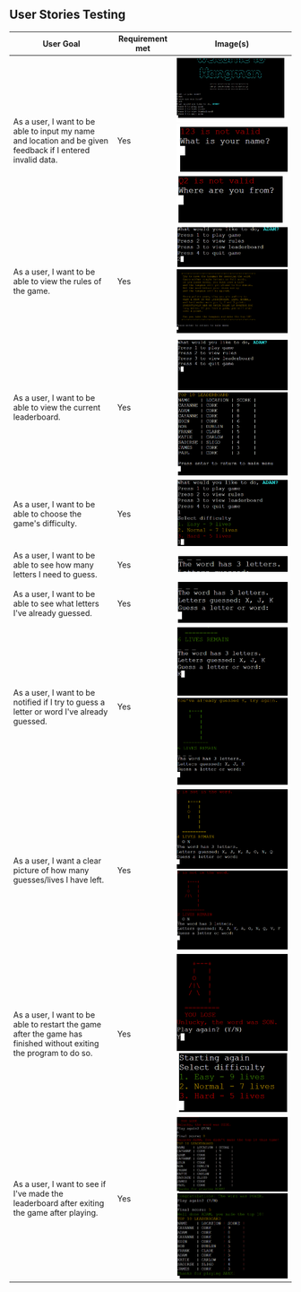 ## __User Stories Testing__
| User Goal | Requirement met | Image(s) |
| --------- | --------------- | -------- |
| As a user, I want to be able to input my name and location and be given feedback if I entered invalid data. | Yes | ![User test 1a](https://github.com/adamgilroy22/python-hangman/blob/main/documentation/testing/user-story-1-a.png) ![User test 1b](https://github.com/adamgilroy22/python-hangman/blob/main/documentation/testing/user-story-1-b.png) ![User test 1c](https://github.com/adamgilroy22/python-hangman/blob/main/documentation/testing/user-story-1-c.png) |
| As a user, I want to be able to view the rules of the game. | Yes | ![User test 2a](https://github.com/adamgilroy22/python-hangman/blob/main/documentation/testing/user-story-2-a.png) ![User test 2b](https://github.com/adamgilroy22/python-hangman/blob/main/documentation/testing/user-story-2-b.png) |
| As a user, I want to be able to view the current leaderboard. | Yes | ![User test 3a](https://github.com/adamgilroy22/python-hangman/blob/main/documentation/testing/user-story-3-a.png) ![User test 3b](https://github.com/adamgilroy22/python-hangman/blob/main/documentation/testing/user-story-3-b.png) |
| As a user, I want to be able to choose the game's difficulty. | Yes | ![User test 4a](https://github.com/adamgilroy22/python-hangman/blob/main/documentation/testing/user-story-4-a.png) |
| As a user, I want to be able to see how many letters I need to guess. | Yes | ![User test 5a](https://github.com/adamgilroy22/python-hangman/blob/main/documentation/testing/user-story-5-a.png) |
| As a user, I want to be able to see what letters I've already guessed. | Yes | ![User test 6a](https://github.com/adamgilroy22/python-hangman/blob/main/documentation/testing/user-story-6-a.png) |
| As a user, I want to be notified if I try to guess a letter or word I've already guessed. | Yes | ![User test 7a](https://github.com/adamgilroy22/python-hangman/blob/main/documentation/testing/user-story-7-a.png) ![User test 7b](https://github.com/adamgilroy22/python-hangman/blob/main/documentation/testing/user-story-7-b.png) |
| As a user, I want a clear picture of how many guesses/lives I have left. | Yes | ![User test 8a](https://github.com/adamgilroy22/python-hangman/blob/main/documentation/testing/user-story-8-a.png) ![User test 8b](https://github.com/adamgilroy22/python-hangman/blob/main/documentation/testing/user-story-8-b.png) |
| As a user, I want to be able to restart the game after the game has finished without exiting the program to do so. | Yes | ![User test 9a](https://github.com/adamgilroy22/python-hangman/blob/main/documentation/testing/user-story-9-a.png) ![User test 9b](https://github.com/adamgilroy22/python-hangman/blob/main/documentation/testing/user-story-9-b.png) |
| As a user, I want to see if I've made the leaderboard after exiting the game after playing. | Yes | ![User test 10a](https://github.com/adamgilroy22/python-hangman/blob/main/documentation/testing/user-story-10-a.png) ![User test 10b](https://github.com/adamgilroy22/python-hangman/blob/main/documentation/testing/user-story-10-b.png) |